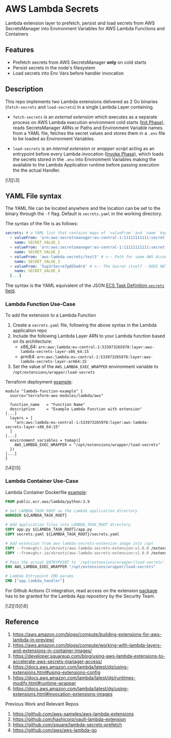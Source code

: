 # AWS Lambda Secrets

Lambda extension layer to prefetch, persist and load secrets from AWS SecretsManager into Environment Variables for AWS Lambda Functions and Containers

## Features

* Prefetch secrets from AWS SecretsManager **only** on cold starts
* Persist secrets in the node's filesystem
* Load secrets into Env Vars before handler invocation

## Description

This repo implements two Lambda extensions delivered as 2 Go binaries (`fetch-secrets` and `load-secrets`) in a single Lambda Layer containing.

* `fetch-secrets` is an *external extension* which executes as a separate process on AWS Lambda execution environment cold starts ([Init Phase](https://docs.aws.amazon.com/lambda/latest/dg/lambda-runtime-environment.html#runtimes-lifecycle-ib)), reads SecretsManager ARNs or Paths and Environment Variable names from a YAML file, fetches the secret values and stores them in a `.env` file to be loaded as Environment Variables.

* `load-secrets` is an *internal extension* or *wrapper script* acting as an entrypoint before every Lambda invocation ([Invoke Phase](https://docs.aws.amazon.com/lambda/latest/dg/lambda-runtime-environment.html#runtimes-lifecycle-invoke)), which loads the secrets stored in the `.env` into Environment Variables making the available to the Lambda Application runtime before passing execution the the actual Handler.

[\1][\3]

## YAML File syntax

The YAML file can be located anywhere and the location can be set to the binary through the `-f` flag. Default is `secrets.yaml` in the working directory.

The syntax of the file is as follows:

```yaml
secrets: # a YAML list that contains maps of `valueFrom` and `name` keys
  - valueFrom: 'arn:aws:secretsmanager:eu-central-1:11111111111:secret:aws-lambda-secrets/test1-VeF2Fu' # <-- Full ARN - Works!
    name: SECRET_VALUE_1
  - valueFrom: 'arn:aws:secretsmanager:eu-central-1:11111111111:secret:aws-lambda-secrets/test2' # <-- ARN without suffix - Works!
    name: SECRET_VALUE_2
  - valueFrom: 'aws-lambda-secrets/test3' # <-- Path for same AWS Account secrets - Works!
    name: SECRET_VALUE_3
  - valueFrom: '5up3r5ecre7p@55w0rd' # <-- The Secret itself - DOES NOT WORK!
    name: SECRET_VALUE_4
  [...]
```

The syntax is the YAML equivalent of the JSON [ECS Task Definition `secrets` field](https://docs.aws.amazon.com/AmazonECS/latest/developerguide/task_definition_parameters.html#secrets).

### Lambda Function Use-Case

To add the extension to a Lambda Function
1. Create a `secrets.yaml` file, following the above syntax in the Lambda application repo
2. Include the following Lambda Layer ARN to your Lambda function based on its architecture:
   * x86_64: `arn:aws:lambda:eu-central-1:533973265978:layer:aws-lambda-secrets-layer-x86_64:15`
   * arm64: `arn:aws:lambda:eu-central-1:533973265978:layer:aws-lambda-secrets-layer-arm64:15`
3. Set the value of the `AWS_LAMBDA_EXEC_WRAPPER` environment variable to `/opt/extensions/wrapper/load-secrets`

Terraform deployment [example](https://github.com/skroutz/aws-secretsmanager-lambda-example/blob/main/terraform/lambda-function.tf#L1):

```hcl
module "lambda-function-example" {
  source="terraform-aws-modules/lambda/aws"

  function_name   = "Function Name"
  description     = "Example Lambda Function with extension"
[...]
  layers = [
    "arn:aws:lambda:eu-central-1:533973265978:layer:aws-lambda-secrets-layer-x86_64:15"
  ]
[...]
  environment_variables = tomap({
    AWS_LAMBDA_EXEC_WRAPPER = "/opt/extensions/wrapper/load-secrets"
  })
[...]
}
```
[\4][\5]

### Lambda Container Use-Case 

Lambda Container Dockerfile [example](https://github.com/skroutz/aws-secretsmanager-lambda-example/blob/main/lambda-container/Dockerfile):

```dockerfile
FROM public.ecr.aws/lambda/python:3.9

# Set LAMBDA_TASK_ROOT as the Lambda application directory
WORKDIR ${LAMBDA_TASK_ROOT}

# Add application files into LAMBDA_TASK_ROOT directory
COPY app.py ${LAMBDA_TASK_ROOT}/app.py
COPY secrets.yaml ${LAMBDA_TASK_ROOT}/secrets.yaml

# Add extension from aws-lambda-secrets-extension image into /opt
COPY --from=ghcr.io/skroutz/aws-lambda-secrets-extension:v1.0.0 /extension/fetch-secrets /opt/extensions/fetch-secrets
COPY --from=ghcr.io/skroutz/aws-lambda-secrets-extension:v1.0.0 /extension/wrapper/load-secrets /opt/extensions/wrapper/load-secrets

# Pass the actual ENTRYPOINT to '/opt/extensions/wrapper/load-secrets':
ENV AWS_LAMBDA_EXEC_WRAPPER "/opt/extensions/wrapper/load-secrets"

# Lambda Entrypoint CMD params
CMD ["app.lambda_handler"]
```

For Github Actions CI integration, read access on the extension [package](https://github.com/skroutz/aws-lambda-secrets/pkgs/container/aws-lambda-secrets-extension) has to be granted for the Lambda App repository by the Security Team.

[\2][\5][\6]

## Reference
1. https://aws.amazon.com/blogs/compute/building-extensions-for-aws-lambda-in-preview/
2. https://aws.amazon.com/blogs/compute/working-with-lambda-layers-and-extensions-in-container-images/
3. https://developer.squareup.com/blog/using-aws-lambda-extensions-to-accelerate-aws-secrets-manager-access/
4. https://docs.aws.amazon.com/lambda/latest/dg/using-extensions.html#using-extensions-config
5. https://docs.aws.amazon.com/lambda/latest/dg/runtimes-modify.html#runtime-wrapper
6. https://docs.aws.amazon.com/lambda/latest/dg/using-extensions.html#invocation-extensions-images

Previous Work and Relevant Repos
1. https://github.com/aws-samples/aws-lambda-extensions
2. https://github.com/hashicorp/vault-lambda-extension
3. https://github.com/square/lambda-secrets-prefetch
4. https://github.com/aws/aws-lambda-go
